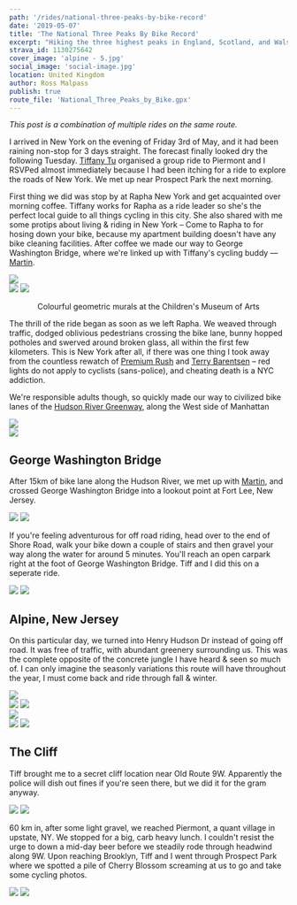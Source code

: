 ```yaml
---
path: '/rides/national-three-peaks-by-bike-record'
date: '2019-05-07'
title: 'The National Three Peaks By Bike Record'
excerpt: "Hiking the three highest peaks in England, Scotland, and Wals. Then cycling the distance between then in one continuous effort."
strava_id: 1130275642
cover_image: 'alpine - 5.jpg'
social_image: 'social-image.jpg'
location: United Kingdom
author: Ross Malpass
publish: true
route_file: 'National_Three_Peaks_by_Bike.gpx'
---
```


*This post is a combination of multiple rides on the same route.*

I arrived in New York on the evening of Friday 3rd of May, and it had been raining non-stop for 3 days straight. The forecast finally looked dry the following Tuesday. [Tiffany Tu](https://www.instagram.com/tifftuu/) organised a group ride to Piermont and I RSVPed almost immediately because I had been itching for a ride to explore the roads of New York. We met up near <marker-link lat='40.651381' lng='-73.971898' label='A' zoom='14'>Prospect Park</marker-link> the next morning.

First thing we did was stop by at Rapha New York and get acquainted over morning coffee. Tiffany works for Rapha as a ride leader so she's the perfect local guide to all things cycling in this city. She also shared with me some protips about living & riding in New York – Come to Rapha to for hosing down your bike, because my apartment building doesn't have any bike cleaning facilities. After coffee we made our way to George Washington Bridge, where we're linked up with Tiffany's cycling buddy — [Martin](https://www.instagram.com/martinlau_/).

<div class='c-photo-cluster'>
<div class='flex'>
<image-zoom><img src='alpine - 27.jpg'/></image-zoom>
</div>
<div class='flex'>
<image-zoom><img src='alpine - 40.jpg'/></image-zoom>
<image-zoom><img src='alpine - 41.jpg'/></image-zoom>
</div>
<p style='text-align: center'>
<marker-link lat='40.727449' lng='-74.008574' label='B' zoom='13'>Colourful geometric murals at the Children's Museum of Arts</marker-link>
</p>
</div>

The thrill of the ride began as soon as we left Rapha. We weaved through traffic, dodged oblivious pedestrians crossing the bike lane, bunny hopped potholes and swerved around broken glass, all within the first few kilometers. This is New York after all, if there was one thing I took away from the countless rewatch of [Premium Rush](https://letterboxd.com/film/premium-rush/) and [Terry Barentsen](https://www.youtube.com/channel/UCHRUAMAzVUS_Szvxn55GXaQ) – red lights do not apply to cyclists (sans-police), and cheating death is a NYC addiction.

We're responsible adults though, so quickly made our way to civilized bike lanes of the [Hudson River Greenway](http://www.nycbikemaps.com/maps/manhattan-waterfront-greenway-bike-map/), along the <marker-link lat='40.725877' lng='-74.010921' label='C' zoom='13'>West side</marker-link> of Manhattan

<div class='c-photo-cluster'><image-zoom caption="Weaving through traffic on our way to the Hudson River Greenway"><img src='alpine - 6.jpg'/></image-zoom></div>

<div class='c-photo-cluster'><image-zoom caption="15km of bike lane was nice and flat along the Hudson River."><img src='alpine - 23.jpg'/></image-zoom></div>

## George Washington Bridge
After 15km of bike lane along the Hudson River, we met up with [Martin](https://www.instagram.com/martinlau_/), and crossed <marker-link lat='40.849610' lng='-73.942614' label='D' zoom='13'>George Washington Bridge</marker-link> into a <marker-link lat='40.852618' lng='-73.962051' label='E' zoom='13'>lookout</marker-link> point at Fort Lee, New Jersey.

<div class='c-photo-cluster'>
<div class='flex'>
<image-zoom caption='🍑• 📸 Tiffany Tu'><img src='alpine - 4.jpg'/></image-zoom>
<image-zoom caption='🍑🍑• 📸 Martin Lau'><img src='alpine - 2.jpg'/></image-zoom>
</div>
</div>

If you're feeling adventurous for off road riding, head over to the end of <marker-link lat='40.846182' lng='-73.964154' label='F' zoom='14'>Shore Road</marker-link>, walk your bike down a couple of stairs and then gravel your way along the water for around 5 minutes. You'll reach an <marker-link lat='40.852676' lng='-73.959329' label='G' zoom='14'>open carpark</marker-link> right at the foot of George Washington Bridge. Tiff and I did this on a seperate ride.


<div class='c-photo-cluster'>
<div class='flex'>
<image-zoom caption='Off road riding along the water.'><img src='alpine - 48.jpg'/></image-zoom>
<image-zoom caption='Bottom of George Washington Bridge • 📸 Tiffany Tu'><img src='alpine - 47.JPG'/></image-zoom>
</div>
</div>


## Alpine, New Jersey
On this particular day, we turned into Henry Hudson Dr instead of going off road. It was free of traffic, with abundant greenery surrounding us. This was the complete opposite of the concrete jungle I have heard & seen so much of. I can only imagine the seasonly variations this route will have throughout the year, I must come back and ride through fall & winter.

<div class='c-photo-cluster'>
<image-zoom><img src='alpine - 5.jpg'/></image-zoom>
<div class='flex'>
<image-zoom><img src='alpine - 14.jpeg'/></image-zoom>
<image-zoom><img src='alpine - 25.jpg'/></image-zoom>
</div>
<div class="flex">
<image-zoom><img src='alpine - 28.jpg'/></image-zoom>
</div>
<div class="flex">
<image-zoom><img src='alpine - 13.jpeg'/></image-zoom>
<image-zoom><img src='alpine - 15.jpeg'/></image-zoom>
</div>
</div>

## The Cliff
Tiff brought me to a secret cliff location near Old Route 9W. Apparently the police will dish out fines if you're seen there, but we did it for the gram anyway.

<div class='c-photo-cluster'>
<div class='flex'>
<image-zoom><img src='alpine - 43.jpeg'/></image-zoom>
<image-zoom><img src='alpine - 44.jpeg'/></image-zoom>
</div>
</div>

60 km in, after some light gravel, we reached <marker-link lat='41.042807' lng='-73.919393' label='H' zoom='13'>Piermont</marker-link>, a quant village in upstate, NY. We stopped for a big, carb heavy lunch. I couldn't resist the urge to down a mid-day beer before we steadily rode through headwind along 9W. Upon reaching Brooklyn, Tiff and I went through Prospect Park where we spotted a pile of Cherry Blossom screaming at us to go and take some cycling photos.

<div class='c-photo-cluster'>
<div class='flex'>
<image-zoom><img src='alpine - 29.jpg'/></image-zoom>
<image-zoom><img src='alpine - 31.jpg'/></image-zoom>
</div>
</div>

